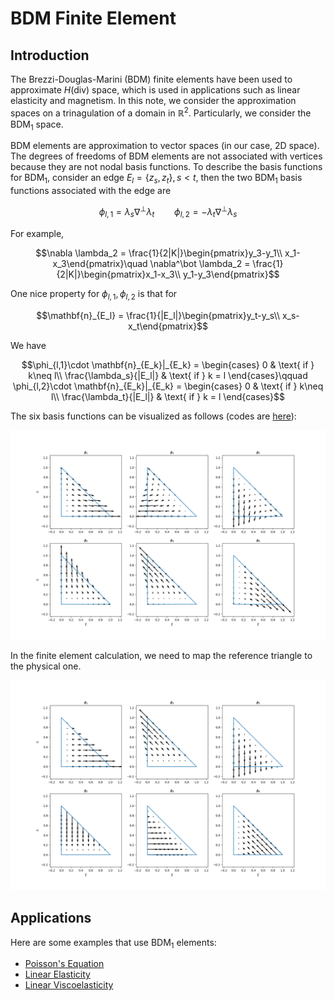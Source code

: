 # BDM Finite Element

## Introduction

The Brezzi-Douglas-Marini (BDM) finite elements have been used to approximate $H(\text{div})$ space, which is used in applications such as linear elasticity and magnetism. In this note, we consider the approximation spaces on a trinagulation of a domain in $\mathbb{R}^2$. Particularly, we consider the BDM${}_1$ space. 

BDM elements are approximation to vector spaces (in our case, 2D space). The degrees of freedoms of BDM elements are not associated with vertices because they are not nodal basis functions. To describe the basis functions for BDM${}_1$, consider an edge $E_l = \{z_s, z_t\}, s<t$, then the two BDM${}_1$ basis functions associated with the edge are 

$$\phi_{l,1} = \lambda_s \nabla^\bot \lambda_t\qquad \phi_{l,2} = -\lambda_t\nabla^{\bot} \lambda_s$$

For example, 

$$\nabla \lambda_2 = \frac{1}{2|K|}\begin{pmatrix}y_3-y_1\\ x_1-x_3\end{pmatrix}\quad \nabla^\bot \lambda_2 = \frac{1}{2|K|}\begin{pmatrix}x_1-x_3\\ y_1-y_3\end{pmatrix}$$

One nice property for $\phi_{l,1}, \phi_{l,2}$ is that for 

$$\mathbf{n}_{E_l} = \frac{1}{|E_l|}\begin{pmatrix}y_t-y_s\\ x_s-x_t\end{pmatrix}$$

We have

$$\phi_{l,1}\cdot \mathbf{n}_{E_k}|_{E_k} = \begin{cases}
0 & \text{ if } k\neq l\\ 
\frac{\lambda_s}{|E_l|} & \text{ if } k = l 
\end{cases}\qquad \phi_{l,2}\cdot \mathbf{n}_{E_k}|_{E_k} = \begin{cases}
0 & \text{ if } k\neq l\\ 
\frac{\lambda_t}{|E_l|} & \text{ if } k = l 
\end{cases}$$


The six basis functions can be visualized as follows (codes are [here](./snippets/BDM)):


![](./assets/BDM.png)

In the finite element calculation, we need to map the reference triangle to the physical one. 

![](./assets/mapping.png)



## Applications

Here are some examples that use BDM${}_1$ elements:

* [Poisson's Equation](./fwd_mixed_poisson.md)
* [Linear Elasticity](./fwd_linear_elasticity.md)
* [Linear Viscoelasticity](./fwd_stress_based_viscoelasticity.md)






